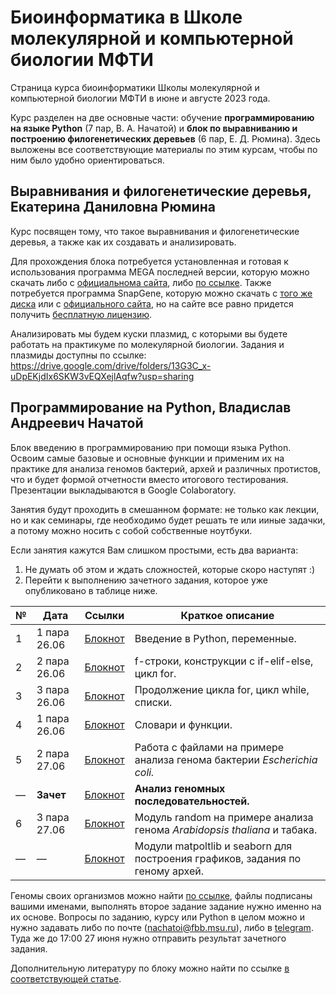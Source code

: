# Биоинформатика в Школе молекулярной и компьютерной биологии МФТИ
Страница курса биоинформатики Школы молекулярной и компьютерной биологии МФТИ в июне и августе 2023 года. 

Курс разделен на две основные части: обучение __программированию на языке Python__ (7 пар, В. А. Начатой) и __блок по выравниванию и построению филогенетических деревьев__ (6 пар, Е. Д. Рюмина). Здесь выложены все соответствующие материалы по этим курсам, чтобы по ним было удобно ориентироваться. 

## Выравнивания и филогенетические деревья, Екатерина Даниловна Рюмина

Курс посвящен тому, что такое выравнивания и филогенетические деревья, а также как их создавать и анализировать.

Для прохождения блока потребуется установленная и готовая к использования программа MEGA последней версии, которую можно скачать либо с [официальнома сайта](https://www.megasoftware.net), либо [по ссылке](https://disk.yandex.ru/d/EaJjL_iQNbxvSQ). Также потребуется программа SnapGene, которую можно скачать с [того же диска](https://disk.yandex.ru/d/EaJjL_iQNbxvSQ) или с [официального сайта](https://www.snapgene.com), но на сайте все равно придется получить [бесплатную лицензию](https://www.snapgene.com/free-trial). 

Анализировать мы будем куски плазмид, с которыми вы будете работать на практикуме по молекулярной биологии. Задания и плазмиды доступны по ссылке: https://drive.google.com/drive/folders/13G3C_x-uDpEKjdIx6SKW3vEQXejlAqfw?usp=sharing 

## Программирование на Python, Владислав Андреевич Начатой

Блок введению в программированию при помощи языка Python. Освоим самые базовые и основные функции и применим их на практике для анализа геномов бактерий, архей и различных протистов, что и будет формой отчетности вместо итогового тестирования. Презентации выкладываются в Google Colaboratory.

Занятия будут проходить в смешанном формате: не только как лекции, но и как семинары, где необходимо будет решать те или ииные задачки, а потому можно носить с собой собственные ноутбуки. 

Если занятия кажутся Вам слишком простыми, есть два варианта: 
1. Не думать об этом и ждать сложностей, которые скоро наступят :)
2. Перейти к выполнению зачетного задания, которое уже опубликовано в таблице ниже. 

| № | Дата | Ссылки | Краткое описание | 
| ----------- | ----------- | ----------- | ----------- | 
| 1 | 1 пара 26.06 | [Блокнот](https://colab.research.google.com/drive/1FdlxAs7rhblT4iC3SfXa79GVvAifCYUc?usp=sharing) | Введение в Python, переменные. | 
| 2 | 2 пара 26.06 | [Блокнот](https://colab.research.google.com/drive/13cbhMKNni8VIaBZRWvBL0GDdBW0i5Kge?usp=sharing) | f-строки, конструкции с if-elif-else, цикл for. | 
| 3 | 3 пара 26.06 | [Блокнот](https://colab.research.google.com/drive/1FIlGzL4QratlkHxlr_Ja_w5YTr-q5Z0X?usp=sharing) | Продолжение цикла for, цикл while, списки. | 
| 4 | 1 пара 26.06 | [Блокнот](https://colab.research.google.com/drive/1_bwH20Rb02xny8nx9ujeFK8oOsEtxQ2_?usp=sharing) | Словари и функции. | 
| 5 | 2 пара 27.06 | [Блокнот](https://colab.research.google.com/drive/1qfKWbrYTTuFyo-EXpOdeFvinkROBT_NJ?usp=sharing) | Работа с файлами на примере анализа генома бактерии _Escherichia coli._ | 
| — | __Зачет__ | [Блокнот](https://colab.research.google.com/drive/1RymPcrQdAbYpuNaQV3sCBOdyAVjMSPKf?usp=sharing) | __Анализ геномных последовательностей.__ | 
| 6 | 3 пара 27.06 | [Блокнот](https://colab.research.google.com/drive/1zl-oF-tl0HbSgMrhc1CsqQX9Y1wi8NPv?usp=sharing) | Модуль random на примере анализа генома _Arabidopsis thaliana_ и табака. | 
| — | — | [Блокнот](https://colab.research.google.com/drive/1WG0Nr6ceH4lCYtHxwHH6AjPuW_HPZf43?usp=sharing) | Модули matpoltlib и seaborn для построения графиков, задания по геному архей. | 

Геномы своих организмов можно найти [по ссылке](https://disk.yandex.ru/d/SQdXhqe6OiFxmg), файлы подписаны вашими именами, выполнять второе задание задание нужно именно на их основе. Вопросы по заданию, курсу или Python в целом можно и нужно задавать либо по почте (nachatoi@fbb.msu.ru), либо в [telegram](https://t.me/Subpolare). Туда же до 17:00 27 июня нужно отправить результат зачетного задания. 

Дополнительную литературу по блоку можно найти по ссылке [в соответствующей статье](https://vk.com/@nachatoi-literatura-po-python). 


